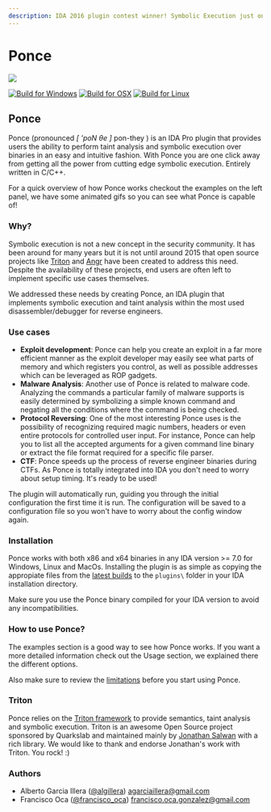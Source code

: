 ```yaml
---
description: IDA 2016 plugin contest winner! Symbolic Execution just one-click away!
---
```


# Ponce

![](https://cloud.githubusercontent.com/assets/5193128/18534105/f27da220-7a9c-11e6-8d2e-a940d94b404b.png)

[![Build for Windows](https://github.com/illera88/Ponce/workflows/Build%20for%20Windows/badge.svg)](https://github.com/illera88/Ponce/actions?query=workflow%3A%22Build+for+Windows%22) [![Build for OSX](https://github.com/illera88/Ponce/workflows/Build%20for%20OSX/badge.svg)](https://github.com/illera88/Ponce/actions?query=workflow%3A%22Build+for+OSX%22) [![Build for Linux](https://github.com/illera88/Ponce/workflows/Build%20for%20Linux/badge.svg)](https://github.com/illera88/Ponce/actions?query=workflow%3A%22Build+for+Linux%22)

## Ponce

Ponce \(pronounced _\[ 'poN θe \]_ pon-they \) is an IDA Pro plugin that provides users the ability to perform taint analysis and symbolic execution over binaries in an easy and intuitive fashion. With Ponce you are one click away from getting all the power from cutting edge symbolic execution. Entirely written in C/C++.

For a quick overview of how Ponce works checkout the examples on the left panel, we have some animated gifs so you can see what Ponce is capable of!

### Why?

Symbolic execution is not a new concept in the security community. It has been around for many years but it is not until around 2015 that open source projects like [Triton](https://github.com/JonathanSalwan/Triton) and [Angr](http://angr.io/) have been created to address this need. Despite the availability of these projects, end users are often left to implement specific use cases themselves.

We addressed these needs by creating Ponce, an IDA plugin that implements symbolic execution and taint analysis within the most used disassembler/debugger for reverse engineers.

### Use cases

* **Exploit development**: Ponce can help you create an exploit in a far more efficient manner as the exploit developer may easily see what parts of memory and which registers you control, as well as possible addresses which can be leveraged as ROP gadgets.
* **Malware Analysis**: Another use of Ponce is related to malware code. Analyzing the commands a particular family of malware supports is easily determined by symbolizing a simple known command and negating all the conditions where the command is being checked. 
* **Protocol Reversing**: One of the most interesting Ponce uses is the possibility of recognizing required magic numbers, headers or even entire protocols for controlled user input. For instance, Ponce can help you to list all the accepted arguments for a given command line binary or extract the file format required for a specific file parser.
* **CTF**: Ponce speeds up the process of reverse engineer binaries during CTFs. As Ponce is totally integrated into IDA you don't need to worry about setup timing. It's ready to be used!

The plugin will automatically run, guiding you through the initial configuration the first time it is run. The configuration will be saved to a configuration file so you won't have to worry about the config window again.

### Installation

Ponce works with both x86 and x64 binaries in any IDA version &gt;= 7.0 for Windows, Linux and MacOs. Installing the plugin is as simple as copying the appropiate files from the [latest builds](https://github.com/illera88/Ponce/tree/master/latest_builds) to the `plugins\` folder in your IDA installation directory.

Make sure you use the Ponce binary compiled for your IDA version to avoid any incompatibilities.

### How to use Ponce?

The examples section is a good way to see how Ponce works. If you want a more detailed information check out the Usage section, we explained there the different options.

Also make sure to review the [limitations](misc/ponce-limitations.md) before you start using Ponce.

### Triton

Ponce relies on the [Triton framework](https://github.com/JonathanSalwan/Triton) to provide semantics, taint analysis and symbolic execution. Triton is an awesome Open Source project sponsored by Quarkslab and maintained mainly by [Jonathan Salwan](http://shell-storm.org/) with a rich library. We would like to thank and endorse Jonathan's work with Triton. You rock! :)

### Authors

* Alberto Garcia Illera ([@algillera](https://twitter.com/algillera)) agarciaillera@gmail.com
* Francisco Oca ([@francisco\_oca](https://twitter.com/francisco_oca)) francisco.oca.gonzalez@gmail.com